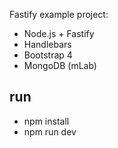 Fastify example project:

- Node.js + Fastify
- Handlebars
- Bootstrap 4
- MongoDB (mLab)

## run
- npm install
- npm run dev